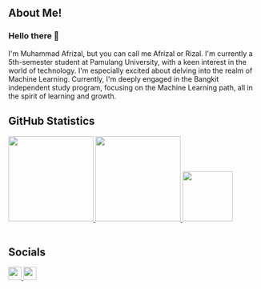 ## About Me!
<!--
data diri
-->
### Hello there 👋
I'm Muhammad Afrizal, but you can call me Afrizal or Rizal. 
I'm currently a 5th-semester student at Pamulang University, with a keen interest in the world of technology. 
I'm especially excited about delving into the realm of Machine Learning. Currently, I'm deeply engaged in the Bangkit independent study program, focusing on the Machine Learning path, all in the spirit of learning and growth. <br>


## GitHub Statistics
<!--
menambahkan 3 icon statistik menggunakan heroku, vercel.
-->
<div class="github_statistics">
  <p align="left">
    <a href="https://github.com/muhammad-afrizal">
      <img src="https://github-readme-stats-eight-theta.vercel.app/api?username=muhammad-afrizal&show_icons=true&theme=algolia&include_all_commits=true&count_private=true" height="170em">
      <img src="https://github-readme-streak-stats.herokuapp.com/?user=muhammad-afrizal&theme=algolia&hide_border=false" height="170em">
      <img src="https://github-readme-stats.vercel.app/api/top-langs/?username=muhammad-afrizal&theme=algolia&include_all_commits=true&count_private=true&layout=compact" height="100em"><br><br>
    </a>
  </p>  
  
  
## Socials
<!--
menambahkan instagram, linkedin
-->
<div class="profiles_view">
  <a href="https://www.instagram.com/afrizzal_/">
    <img src="https://img.shields.io/badge/Instagram-%23E4405F.svg?logo=Instagram&logoColor=white" height="26em">
  </a>
  <a href="https://www.linkedin.com/in/muhammad-afrizal-3a6b51221/">
    <img src="https://img.shields.io/badge/LinkedIn-%230077B5.svg?logo=linkedin&logoColor=white" height="26em">
  </a>
</div>


<!--

**muhammad-afrizal/muhammad-afrizal** is a ✨ _special_ ✨ repository because its `README.md` (this file) appears on your GitHub profile.

Here are some ideas to get you started:

- 🔭 I’m currently working on ...
- 🌱 I’m currently learning ...
- 👯 I’m looking to collaborate on ...
- 🤔 I’m looking for help with ...
- 💬 Ask me about ...
- 📫 How to reach me: ...
- 😄 Pronouns: ...
- ⚡ Fun fact: ...
-->
